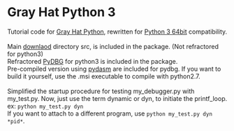 # Gray Hat Python 3
 Tutorial code for [Gray Hat Python](https://nostarch.com/ghpython.htm), rewritten for [Python 3 64bit](https://www.python.org/ftp/python/3.9.2/python-3.9.2-amd64.exe) compatibility.\
 \
Main [downlaod](https://nostarch.com/download/ghpython_src.zip) directory src, is included in the package. (Not refractored for python3)\
Refractored [PyDBG](https://github.com/OpenRCE/pydbg) for python3 is included in the package.\
Pre-compiled version using [pydasm](https://github.com/axcheron/pydasm) are included for pydbg. If you want to build it yourself, use the .msi executable to compile with python2.7.\
\
Simplified the startup procedure for testing my_debugger.py with my_test.py. Now, just use the term dynamic or dyn, to initiate the printf_loop.\
ex: `python my_test.py dyn`\
If you want to attach to a different program, use `python my_test.py dyn *pid*`.
